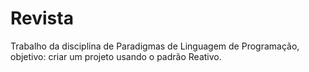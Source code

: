 # Revista
Trabalho da disciplina de Paradigmas de Linguagem de Programação, objetivo: criar um projeto usando o padrão Reativo.
